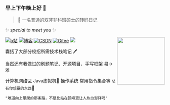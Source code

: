 ### 早上下午晚上好 👋
>🔭 一名普通的双非非科班硕士的转码日记

✨ *special to meet you* ✨

 <img align="right" height="150px" src="https://github-readme-stats.vercel.app/api?username=zzzzzzzzyt&hide_title=true&hide_border=true&show_icons=trueline_height=21&text_color=000&icon_color=000&bg_color=0,ea6161,ffc64d,fffc4d,52fa5a&theme=graywhite" /> 


 <a href="https://space.bilibili.com/258336762"><img src="https://img.shields.io/badge/Bilibili-Bilibili-red" alt="b站"></a>
 <a href="http://www.onlyicanstopmyself.top/"><img src="https://img.shields.io/badge/Blog-onlyicanstopmyself-success" alt="博客"></a>
 <a href="https://blog.csdn.net/zzzzzzzzzzzyt?spm=1000.2115.3001.5343"><img src="https://img.shields.io/badge/CSDN-CSDN-blueviolet" alt="CSDN"></a>
 <a href="https://gitee.com/zeng-yangtian"><img src="https://img.shields.io/badge/%E7%A0%81%E4%BA%91-Gitee-important" alt="Gitee"></a>
 <img src="https://visitor-badge.glitch.me/badge?page_id=zzzzzzzzyt" /> 

囊括了大部分校招所需技术栈笔记 🖊

当然还有我做过的刷题笔记、开源项目、手写框架  易→难 

计算机网络💻 Java虚拟机📕 操作系统 常用指令集合等 `总有你想要的东西`🤭                         
```
"难道向上攀爬的那条路，不是比站在顶峰更让人热血澎拜吗"                       
```
